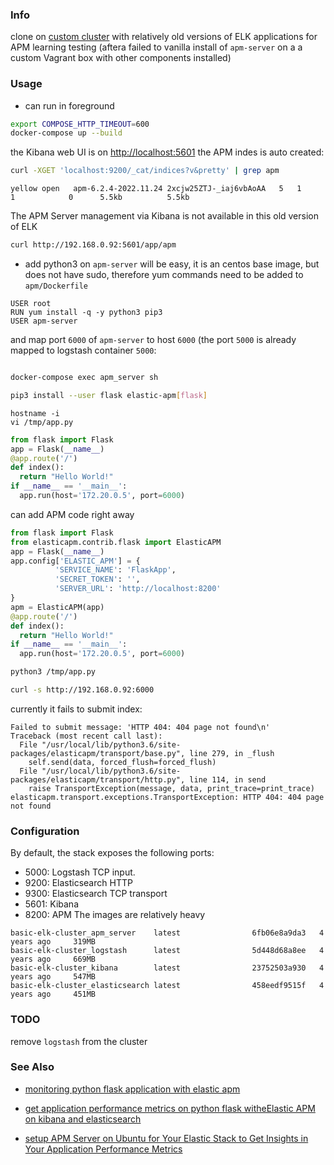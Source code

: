 ### Info

clone on [custom cluster](https://github.com/amalcp/Dockerized-ELK-APM-Server) with relatively old versions of ELK applications for APM learning  testing (aftera failed to vanilla install of `apm-server` on a a custom Vagrant box with other components installed)


### Usage

* can run in foreground

```sh
export COMPOSE_HTTP_TIMEOUT=600
docker-compose up --build
```
the Kibana web UI is on [http://localhost:5601](http://localhost:5601) 
the APM indes is auto created:
```sh
curl -XGET 'localhost:9200/_cat/indices?v&pretty' | grep apm
```
```text
yellow open   apm-6.2.4-2022.11.24 2xcjw25ZTJ-_iaj6vbAoAA   5   1          1            0      5.5kb          5.5kb

```
The APM Server management via Kibana is not available in this old version of ELK
```sh
curl http://192.168.0.92:5601/app/apm
```

* add python3 on `apm-server` will be easy, it is an centos base image, but does not have sudo, therefore yum commands need to be added to `apm/Dockerfile`
```
USER root
RUN yum install -q -y python3 pip3
USER apm-server
```
and map port `6000` of `apm-server` to host `6000` (the port `5000` is already mapped to logstash container `5000`:

```yaml

```
```sh
docker-compose exec apm_server sh
```
```sh
pip3 install --user flask elastic-apm[flask]
```
```
hostname -i
vi /tmp/app.py
```
```python
from flask import Flask
app = Flask(__name__)
@app.route('/')
def index():
  return "Hello World!"
if __name__ == '__main__':
  app.run(host='172.20.0.5', port=6000)
```
can add APM code right away
```python
from flask import Flask
from elasticapm.contrib.flask import ElasticAPM
app = Flask(__name__)
app.config['ELASTIC_APM'] = {
          'SERVICE_NAME': 'FlaskApp',
          'SECRET_TOKEN': '',
          'SERVER_URL': 'http://localhost:8200'
}
apm = ElasticAPM(app)
@app.route('/')
def index():
  return "Hello World!"
if __name__ == '__main__':
  app.run(host='172.20.0.5', port=6000)

```
```sh
python3 /tmp/app.py
```
```sh
curl -s http://192.168.0.92:6000
```
currently it fails to submit index:
```text
Failed to submit message: 'HTTP 404: 404 page not found\n'
Traceback (most recent call last):
  File "/usr/local/lib/python3.6/site-packages/elasticapm/transport/base.py", line 279, in _flush
    self.send(data, forced_flush=forced_flush)
  File "/usr/local/lib/python3.6/site-packages/elasticapm/transport/http.py", line 114, in send
    raise TransportException(message, data, print_trace=print_trace)
elasticapm.transport.exceptions.TransportException: HTTP 404: 404 page not found
```
### Configuration
By default, the stack exposes the following ports:
* 5000: Logstash TCP input.
* 9200: Elasticsearch HTTP
* 9300: Elasticsearch TCP transport
* 5601: Kibana
* 8200: APM
The images are relatively heavy

```text
basic-elk-cluster_apm_server    latest                6fb06e8a9da3   4 years ago     319MB
basic-elk-cluster_logstash      latest                5d448d68a8ee   4 years ago     669MB
basic-elk-cluster_kibana        latest                23752503a930   4 years ago     547MB
basic-elk-cluster_elasticsearch latest                458eedf9515f   4 years ago     451MB

```
### TODO

remove `logstash` from the cluster
### See Also

  * [monitoring python flask application with elastic apm](https://medium.com/analytics-vidhya/monitoring-python-flask-application-with-elastic-apm-bb0853f056ff)

  * [get application performance metrics on python flask witheElastic APM on kibana and elasticsearch](https://ruanbekker.medium.com/get-application-performance-metrics-on-python-flask-with-elastic-apm-on-kibana-and-elasticsearch-2859ea02ae30)

  * [setup APM Server on Ubuntu for Your Elastic Stack to Get Insights in Your Application Performance Metrics]( https://blog.ruanbekker.com/blog/2018/11/11/setup-apm-server-on-ubuntu-for-your-elastic-stack-to-get-insights-in-your-application-performance-metrics)




